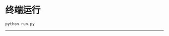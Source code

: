# 终端运行

```shell
python run.py
```
**************************************************************************************************************************************************************************************************************************************************************************************************************************************************************************************************************************************************************************************************************************************************************************************************************************************************************************************************************************************************************************************************************************************************************************************************************************